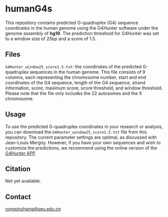 # humanG4s

This repository contains predicted G-quadruplex (G4) sequence coordinates in the human genome using the G4Hunter software under the genome assembly of **hg19**.
The prediction threshold for G4Hunter was set to a window size of 25bp and a score of 1.5.

## Files
`G4Hunter_window25_score1.5.txt`: the coordinates of the predicted G-quadruplex sequences in the human genome.
This file consists of 9 columns, each representing the chromosome number, start and end coordinates of the G4 sequence, length of the G4 sequence, strand information, score, maximum score, score threshold, and window threshold.
Please note that the file only includes the 22 autosomes and the X chromosome.

## Usage
To use the predicted G-quadruplex coordinates in your research or analysis, you can download the `G4Hunter_window25_score1.5.txt` file from this repository.
The current parameter settings are optimal, as discussed with Jean-Louis Mergny. However, if you have your own sequences and wish to customize the predictions, we recommend using the online version of the [G4Hunter APP](https://bioinformatics.cruk.cam.ac.uk/G4Hunter/).

## Citation
Not yet available.

## Contact
rongxinzhang@seu.edu.cn

